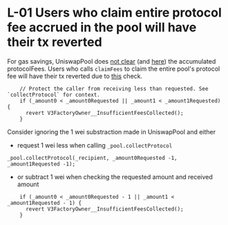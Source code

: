 # L-01 Users who claim entire protocol fee accrued in the pool will have their tx reverted

For gas savings, UniswapPool does [not clear](https://github.com/Uniswap/v3-core/blob/d8b1c635c275d2a9450bd6a78f3fa2484fef73eb/contracts/UniswapV3Pool.sol#L857) (and [here](https://github.com/Uniswap/v3-core/blob/d8b1c635c275d2a9450bd6a78f3fa2484fef73eb/contracts/UniswapV3Pool.sol#L862)) the accumulated protocolFees. 
Users who calls `claimFees` to claim the entire pool's protocol fee will have their tx reverted due to [this](https://github.com/code-423n4/2024-02-uniswap-foundation/blob/5298812a129f942555466ebaa6ea9a2af4be0ccc/src/V3FactoryOwner.sol#L193) check.
```solidity
    // Protect the caller from receiving less than requested. See `collectProtocol` for context.
    if (_amount0 < _amount0Requested || _amount1 < _amount1Requested) {
      revert V3FactoryOwner__InsufficientFeesCollected();
    }
```
Consider ignoring the 1 wei substraction made in UniswapPool and either
- request 1 wei less when calling `_pool.collectProtocol`
```solidity 
_pool.collectProtocol(_recipient, _amount0Requested -1, _amount1Requested -1);
```
- or subtract 1 wei when checking the requested amount and received amount
```solidity
    if (_amount0 < _amount0Requested - 1 || _amount1 < _amount1Requested - 1) {
      revert V3FactoryOwner__InsufficientFeesCollected();
    }
```